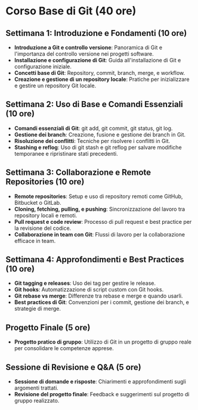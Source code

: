 # Corso Base di Git (40 ore)

## Settimana 1: Introduzione e Fondamenti (10 ore)

- **Introduzione a Git e controllo versione**: Panoramica di Git e l'importanza del controllo versione nei progetti software.
- **Installazione e configurazione di Git**: Guida all'installazione di Git e configurazione iniziale.
- **Concetti base di Git**: Repository, commit, branch, merge, e workflow.
- **Creazione e gestione di un repository locale**: Pratiche per inizializzare e gestire un repository Git locale.

## Settimana 2: Uso di Base e Comandi Essenziali (10 ore)

- **Comandi essenziali di Git**: git add, git commit, git status, git log.
- **Gestione dei branch**: Creazione, fusione e gestione dei branch in Git.
- **Risoluzione dei conflitti**: Tecniche per risolvere i conflitti in Git.
- **Stashing e reflog**: Uso di git stash e git reflog per salvare modifiche temporanee e ripristinare stati precedenti.

## Settimana 3: Collaborazione e Remote Repositories (10 ore)

- **Remote repositories**: Setup e uso di repository remoti come GitHub, Bitbucket o GitLab.
- **Cloning, fetching, pulling, e pushing**: Sincronizzazione del lavoro tra repository locali e remoti.
- **Pull request e code review**: Processo di pull request e best practice per la revisione del codice.
- **Collaborazione in team con Git**: Flussi di lavoro per la collaborazione efficace in team.

## Settimana 4: Approfondimenti e Best Practices (10 ore)

- **Git tagging e releases**: Uso dei tag per gestire le release.
- **Git hooks**: Automatizzazione di script custom con Git hooks.
- **Git rebase vs merge**: Differenze tra rebase e merge e quando usarli.
- **Best practices di Git**: Convenzioni per i commit, gestione dei branch, e strategie di merge.

## Progetto Finale (5 ore)

- **Progetto pratico di gruppo**: Utilizzo di Git in un progetto di gruppo reale per consolidare le competenze apprese.

## Sessione di Revisione e Q&A (5 ore)

- **Sessione di domande e risposte**: Chiarimenti e approfondimenti sugli argomenti trattati.
- **Revisione del progetto finale**: Feedback e suggerimenti sul progetto di gruppo realizzato.
